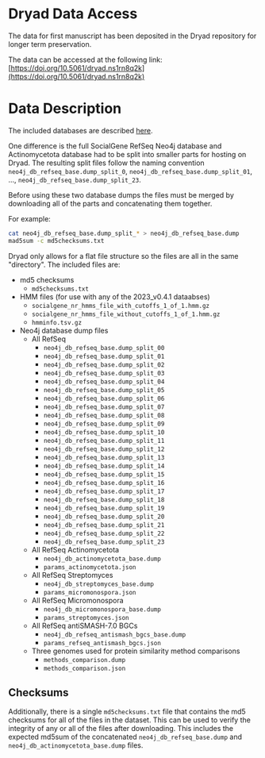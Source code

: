 
# Dryad Data Access
The data for first manuscript has been deposited in the Dryad repository for longer term preservation.

The data can be accessed at the following link: [https://doi.org/10.5061/dryad.ns1rn8q2k](https://doi.org/10.5061/dryad.ns1rn8q2k)

# Data Description
The included databases are described [here](../general/).

One difference is the full SocialGene RefSeq Neo4j database and Actinomycetota database had to be split into smaller parts for hosting on Dryad. The resulting split files follow the naming convention `neo4j_db_refseq_base.dump_split_0`, `neo4j_db_refseq_base.dump_split_01`, ..., `neo4j_db_refseq_base.dump_split_23`.

Before using these two database dumps the files must be merged by downloading all of the parts and concatenating them together.

For example:
```bash
cat neo4j_db_refseq_base.dump_split_* > neo4j_db_refseq_base.dump
mad5sum -c md5checksums.txt
```

Dryad only allows for a flat file structure so the files are all in the same "directory". The included files are:

- md5 checksums
    - `md5checksums.txt`
- HMM files (for use with any of the 2023_v0.4.1 dataabses)
    - `socialgene_nr_hmms_file_with_cutoffs_1_of_1.hmm.gz`
    - `socialgene_nr_hmms_file_without_cutoffs_1_of_1.hmm.gz`
    - `hmminfo.tsv.gz`
- Neo4j database dump files
    - All RefSeq
        - `neo4j_db_refseq_base.dump_split_00`
        - `neo4j_db_refseq_base.dump_split_01`
        - `neo4j_db_refseq_base.dump_split_02`
        - `neo4j_db_refseq_base.dump_split_03`
        - `neo4j_db_refseq_base.dump_split_04`
        - `neo4j_db_refseq_base.dump_split_05`
        - `neo4j_db_refseq_base.dump_split_06`
        - `neo4j_db_refseq_base.dump_split_07`
        - `neo4j_db_refseq_base.dump_split_08`
        - `neo4j_db_refseq_base.dump_split_09`
        - `neo4j_db_refseq_base.dump_split_10`
        - `neo4j_db_refseq_base.dump_split_11`
        - `neo4j_db_refseq_base.dump_split_12`
        - `neo4j_db_refseq_base.dump_split_13`
        - `neo4j_db_refseq_base.dump_split_14`
        - `neo4j_db_refseq_base.dump_split_15`
        - `neo4j_db_refseq_base.dump_split_16`
        - `neo4j_db_refseq_base.dump_split_17`
        - `neo4j_db_refseq_base.dump_split_18`
        - `neo4j_db_refseq_base.dump_split_19`
        - `neo4j_db_refseq_base.dump_split_20`
        - `neo4j_db_refseq_base.dump_split_21`
        - `neo4j_db_refseq_base.dump_split_22`
        - `neo4j_db_refseq_base.dump_split_23`
    - All RefSeq Actinomycetota
        - `neo4j_db_actinomycetota_base.dump`
        - `params_actinomycetota.json`
    - All RefSeq Streptomyces
        - `neo4j_db_streptomyces_base.dump`
        - `params_micromonospora.json`
    - All RefSeq Micromonospora
        - `neo4j_db_micromonospora_base.dump`
        - `params_streptomyces.json`
    - All RefSeq antiSMASH-7.0 BGCs
        - `neo4j_db_refseq_antismash_bgcs_base.dump`
        - `params_refseq_antismash_bgcs.json`
    - Three genomes used for protein similarity method comparisons
        - `methods_comparison.dump`
        - `methods_comparison.json`

## Checksums
Additionally, there is a single `md5checksums.txt` file that contains the md5 checksums for all of the files in the dataset. This can be used to verify the integrity of any or all of the files after downloading. This includes the expected md5sum of the concatenated `neo4j_db_refseq_base.dump` and `neo4j_db_actinomycetota_base.dump` files.
